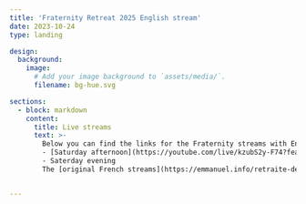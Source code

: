 ```yaml
---
title: 'Fraternity Retreat 2025 English stream'
date: 2023-10-24
type: landing

design:
  background:
    image:
      # Add your image background to `assets/media/`.
      filename: bg-hue.svg

sections:
  - block: markdown
    content:
      title: Live streams
      text: >-
        Below you can find the links for the Fraternity streams with English translation.
        - [Saturday afternoon](https://youtube.com/live/kzubS2y-F74?feature=share)
        - Saterday evening
        The [original French streams](https://emmanuel.info/retraite-de-fraternite-2025) can be found [here](https://emmanuel.info/retraite-de-fraternite-2025), together with the program of the retreat


---
```

